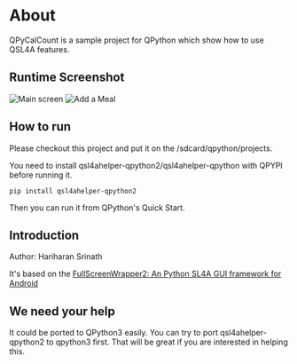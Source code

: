 # About

QPyCalCount is a sample project for QPython which show how to use QSL4A features.


## Runtime Screenshot

![Main screen](https://github.com/qpython-android/qpy-calcount/blob/master/screenshot/calories2.jpg?raw=true "Main screen")
![Add a Meal](https://github.com/qpython-android/qpy-calcount/blob/master/screenshot/calories1.jpg?raw=true "Add a Meal")



## How to run

Please checkout this project and put it on the /sdcard/qpython/projects.

You need to install qsl4ahelper-qpython2/qsl4ahelper-qpython with QPYPI before running it.

```
pip install qsl4ahelper-qpython2

```

Then you can run it from QPython's Quick Start.


## Introduction

Author: Hariharan Srinath

It's based on the [FullScreenWrapper2: An Python SL4A GUI framework for Android](http://srinathh.github.io/opensource/fullscreenwrapper/)

## We need your help
It could be ported to QPython3 easily. You can try to port qsl4ahelper-qpython2 to qpython3 first. That will be great if you are interested in helping this.
